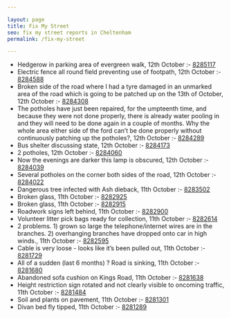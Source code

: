 ```yaml
---

layout: page
title: Fix My Street
seo: fix my street reports in Cheltenham
permalink: /fix-my-street

---
```


<!-- fix_marker starts -->

- Hedgerow in parking area of evergreen walk, 12th October :- [8285117](https://www.fixmystreet.com/report/8285117)
- Electric fence all round field preventing use of footpath, 12th October :- [8284588](https://www.fixmystreet.com/report/8284588)
- Broken side of the road where I had a tyre damaged in an unmarked area of the road which is going to be patched up on the 13th of October, 12th October :- [8284308](https://www.fixmystreet.com/report/8284308)
- The potholes have just been repaired, for the umpteenth time, and because they were not done properly, there is already water pooling in and they will need to be done again in a couple of months. Why the whole area either side of the ford can’t be done properly without continuously patching up the potholes?, 12th October :- [8284289](https://www.fixmystreet.com/report/8284289)
- Bus shelter discussing state, 12th October :- [8284173](https://www.fixmystreet.com/report/8284173)
- 2 potholes, 12th October :- [8284060](https://www.fixmystreet.com/report/8284060)
- Now the evenings are darker this lamp is obscured, 12th October :- [8284039](https://www.fixmystreet.com/report/8284039)
- Several potholes on the corner both sides of the road, 12th October :- [8284022](https://www.fixmystreet.com/report/8284022)
- Dangerous tree infected with Ash dieback, 11th October :- [8283502](https://www.fixmystreet.com/report/8283502)
- Broken glass, 11th October :- [8282925](https://www.fixmystreet.com/report/8282925)
- Broken glass, 11th October :- [8282915](https://www.fixmystreet.com/report/8282915)
- Roadwork signs left behind, 11th October :- [8282900](https://www.fixmystreet.com/report/8282900)
- Volunteer litter pick bags ready for collection, 11th October :- [8282614](https://www.fixmystreet.com/report/8282614)
- 2 problems. 1) grown so large the telephone/internet wires are in the branches. 2) overhanging branches have dropped onto car in high winds., 11th October :- [8282595](https://www.fixmystreet.com/report/8282595)
- Cable is very loose - looks like it’s been pulled out, 11th October :- [8281729](https://www.fixmystreet.com/report/8281729)
- All of a sudden (last 6 months) ? Road is sinking, 11th October :- [8281680](https://www.fixmystreet.com/report/8281680)
- Abandoned sofa cushion on Kings Road, 11th October :- [8281638](https://www.fixmystreet.com/report/8281638)
- Height restriction sign rotated and not clearly visible to oncoming traffic, 11th October :- [8281484](https://www.fixmystreet.com/report/8281484)
- Soil and plants on pavement, 11th October :- [8281301](https://www.fixmystreet.com/report/8281301)
- Divan bed fly tipped, 11th October :- [8281289](https://www.fixmystreet.com/report/8281289)

<!-- fix_marker ends -->